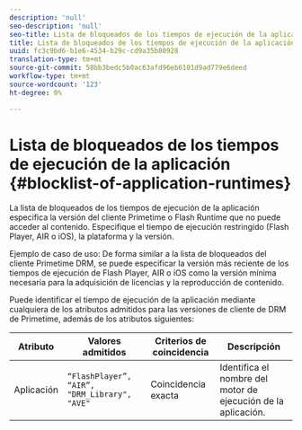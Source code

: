 ```yaml
---
description: 'null'
seo-description: 'null'
seo-title: Lista de bloqueados de los tiempos de ejecución de la aplicación
title: Lista de bloqueados de los tiempos de ejecución de la aplicación
uuid: fc3c9bd6-b1e6-4534-b29c-cd9a35b80928
translation-type: tm+mt
source-git-commit: 58bb3bedc5b0ac63afd96eb6101d9ad779e6deed
workflow-type: tm+mt
source-wordcount: '123'
ht-degree: 0%

---
```



# Lista de bloqueados de los tiempos de ejecución de la aplicación {#blocklist-of-application-runtimes}

La lista de bloqueados de los tiempos de ejecución de la aplicación especifica la versión del cliente Primetime o Flash Runtime que no puede acceder al contenido. Especifique el tiempo de ejecución restringido (Flash Player, AIR o iOS), la plataforma y la versión.

Ejemplo de caso de uso: De forma similar a la lista de bloqueados del cliente Primetime DRM, se puede especificar la versión más reciente de los tiempos de ejecución de Flash Player, AIR o iOS como la versión mínima necesaria para la adquisición de licencias y la reproducción de contenido.

Puede identificar el tiempo de ejecución de la aplicación mediante cualquiera de los atributos admitidos para las versiones de cliente de DRM de Primetime, además de los atributos siguientes:

| **Atributo** | **Valores admitidos** | **Criterios de coincidencia** | **Descripción** |
|---|---|---|---|
| Aplicación | `“FlashPlayer”, “AIR”, "DRM_Library", "AVE"` | Coincidencia exacta | Identifica el nombre del motor de ejecución de la aplicación. |

